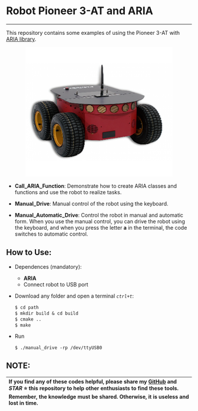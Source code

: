 # Robot Pioneer 3-AT and ARIA
---

This repository contains some examples of using the Pioneer 3-AT with [ARIA library](https://github.com/srmq/ARIA).

<div align="center">
<img src="/Images/robot.jpg" width="400" height="350" alt="robot" />
</div>

+ **Call_ARIA_Function**: Demonstrate how to create ARIA classes and functions and use the robot to realize tasks. 

+ **Manual_Drive**: Manual control of the robot using the keyboard. 

+ **Manual_Automatic_Drive**: Control the robot in manual and automatic form. When you use the manual control, you can drive the robot using the keyboard, and when you press the letter **a** in the terminal, the code switches to automatic control.

## How to Use:

+ Dependences (mandatory):
    + **ARIA**
    + Connect robot to USB port

+ Download any folder and open a terminal _`ctrl+t`_:
    ```
    $ cd path 
    $ mkdir build & cd build 
    $ cmake .. 
    $ make
    ```
+ Run
    ```
    $ ./manual_drive -rp /dev/ttyUSB0
    ```

## NOTE:

| If you find any of these codes helpful, please share my __[GitHub](https://github.com/LuisOrtizF)__ and __*STAR*__ :star: this repository to help other enthusiasts to find these tools. Remember, the knowledge must be shared. Otherwise, it is useless and lost in time.|
| :----------- |
